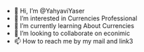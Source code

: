 - 👋 Hi, I’m @YahyaviYaser
- 👀 I’m interested in Currencies Professional
- 🌱 I’m currently learning About Currencies
- 💞️ I’m looking to collaborate on econimic 
- 📫 How to reach me by my mail and link3                                                          

<!---
YahyaviYaser/YahyaviYaser is a ✨ special ✨ repository because its `README.md` (this file) appears on your GitHub profile.
You can click the Preview link to take a look at your changes.
--->
